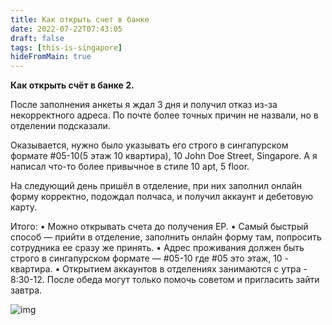 ```yaml
---
title: Как открыть счет в банке 
date: 2022-07-22T07:43:05
draft: false
tags: [this-is-singapore]
hideFromMain: true
---
```

**Как открыть счёт в банке 2.**

После заполнения анкеты я ждал 3 дня и получил отказ из-за некорректного адреса. По почте более точных причин не назвали, но в отделении подсказали.

Оказывается, нужно было указывать его строго в сингапурском формате #05-10(5 этаж 10 квартира), 10 John Doe Street, Singapore. А я написал что-то более привычное в стиле 10 apt, 5 floor. 

На следующий день пришёл в отделение, при них заполнил онлайн форму корректно, подождал полчаса, и получил аккаунт и дебетовую карту.


Итого:
• Можно открывать счета до получения EP.
• Самый быстрый способ — прийти в отделение, заполнить онлайн форму там, попросить сотрудника ее сразу же принять.
• Адрес проживания должен быть строго в сингапурском формате — #05-10 где #05 это этаж, 10 - квартира.
• Открытием аккаунтов в отделениях занимаются с утра - 8:30-12. После обеда могут только помочь советом и пригласить зайти завтра.

![img](/images/this-is-singapore/photos/photo_13@22-07-2022_07-43-05.jpg#center)
